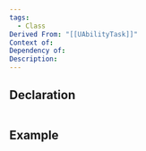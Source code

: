 ```yaml
---
tags:
  - Class
Derived From: "[[UAbilityTask]]"
Context of: 
Dependency of: 
Description:
---
```


## Declaration

```cpp
```

## Example

```cpp
```